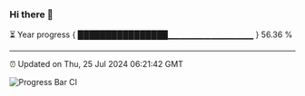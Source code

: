 ### Hi there 👋

⏳ Year progress { ████████████████▁▁▁▁▁▁▁▁▁▁▁▁▁▁ } 56.36 %

---

⏰ Updated on Thu, 25 Jul 2024 06:21:42 GMT

![Progress Bar CI](https://github.com/liununu/liununu/workflows/Progress%20Bar%20CI/badge.svg)

